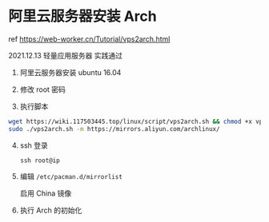 <!--
 * @Author: HaoTian Qi
 * @Date: 2021-12-13 01:40:28
 * @Description: 
 * @LastEditTime: 2022-02-19 19:09:41
 * @LastEditors: HaoTian Qi
-->

# 阿里云服务器安装 Arch

ref <https://web-worker.cn/Tutorial/vps2arch.html>

2021.12.13 轻量应用服务器 实践通过

1. 阿里云服务器安装 ubuntu 16.04

2. 修改 root 密码

3. 执行脚本

```sh
wget https://wiki.117503445.top/linux/script/vps2arch.sh && chmod +x vps2arch.sh
sudo ./vps2arch.sh -m https://mirrors.aliyun.com/archlinux/
```

4. ssh 登录

    `ssh root@ip`

5. 编辑 `/etc/pacman.d/mirrorlist`

    启用 China 镜像

6. 执行 Arch 的初始化
